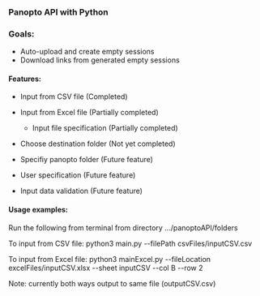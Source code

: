 ### Panopto API with Python

### Goals:
* Auto-upload and create empty sessions
* Download links from generated empty sessions


#### Features:
* Input from CSV file (Completed)
  
* Input from Excel file (Partially completed)

    * Input file specification (Partially completed)

* Choose destination folder (Not yet completed)

* Specifiy panopto folder (Future feature)

* User specification (Future feature)

* Input data validation (Future feature)



#### Usage examples:
Run the following from terminal from directory .../panoptoAPI/folders

To input from CSV file:
python3 main.py --filePath csvFiles/inputCSV.csv

To input from Excel file:
python3 mainExcel.py --fileLocation excelFiles/inputCSV.xlsx --sheet inputCSV --col B --row 2

Note: currently both ways output to same file (outputCSV.csv)